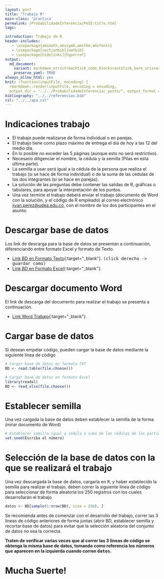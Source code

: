 ```yaml
---
layout: post
title: "Trabajo R"
main-class: 'practica'
permalink: /ProbabilidadeInferencia/PeIE:title.html
tags:

introduction: Trabajo de R
header-includes:
   - \usepackage{amsmath,amssymb,amsthm,amsfonts}
   - \usepackage[sectionbib]{natbib}
   - \usepackage[hidelinks]{hyperref}
output:
  md_document:
    variant: markdown_strict+backtick_code_blocks+autolink_bare_uris+ascii_identifiers+tex_math_single_backslash
    preserve_yaml: TRUE
always_allow_html: yes   
knit: (function(inputFile, encoding) {
  rmarkdown::render(inputFile, encoding = encoding,
  output_dir = "../../ProbabilidadeInferencia/_posts/", output_format = "all"  ) })
bibliography: "../../referencias.bib"
csl: "../../apa.csl"
---
```








Indicaciones trabajo
====================

-   El trabajo puede realizarse de forma individual o en parejas.
-   El trabajo tiene como plazo máximo de entrega el día de hoy a las 12
    del medio día.
-   En lo posible no exceder las 5 páginas (aunque esto no será
    restrictivo).  
-   Necesario diligenciar el nombre, la cédula y la semilla (Pilas en
    esta última parte).
-   La semilla a usar será igual a la cédula de la persona que realiza
    el trabajo (si se hace de forma individual) o de la suma de las
    cédulas de los dos integrantes (si se hace en parejas).
-   La solución de las preguntas debe contener las salidas de R,
    gráficas o tabulares, para apoyar la interpretación de los puntos.
-   Una vez termine el trabajo deberá enviar el trabajo (documento de
    Word con la solución, y el código de R empleado) al correo
    electrónico
    <a target="_blank" href="mailto:jivan.perez@udea.edu.co">
    jivan.perez@udea.edu.co</a>, con el nombre de los dos participantes
    en el asunto.

Descargar base de datos
=======================

Los link de descarga para la base de datos se presentan a continuación,
diferenciando entre formato Excel y formato de Texto.

-   [Link BD en Formato
    Texto](https://github.com/jiperezga/jiperezga.github.io/raw/master/Dataset/TrabajoR/BD_Trabajo.txt){:target="\_blank"}.
    <tt>(click derecho -&gt; guardar como)</tt>
-   [Link BD en Formato
    Excel](https://github.com/jiperezga/jiperezga.github.io/raw/master/Dataset/TrabajoR/BD_Trabajo.xlsx){:target="\_blank"}.

Descargar documento Word
========================

El link de descarga del documento para realizar el trabajo se presenta a
continuación.

-   [Link Word
    Trabajo](https://github.com/jiperezga/jiperezga.github.io/raw/master/Dataset/TrabajoR/Trabajo.docx){:target="\_blank"}.

Cargar base de datos
====================

Si desean empelar código, pueden cargar la base de datos mediante la
siguiente linea de código

``` r
# Cargar base de datos en formato TXT
BD <- read.table(file.choose())

# Cargar base de datos en formato Excel
library(readxl)
BD <- read_xlsx(file.choose())
```

Establecer semilla
==================

Una vez cargada la base de datos deben establecer la semilla de la forma
(mirar documento de Word)

``` r
# Establecer semilla igual a cédula o suma de las cédulas de los participantes
set.seed(Escriba el número)
```

Selección de la base de datos con la que se realizará el trabajo
================================================================

Una vez descargada la base de datos, cargarla en <tt>R</tt>, y haber
establecido la semilla para realizar el trabajo, deben correr la
siguiente linea de código para seleccionar de forma aleatoria los 250
registros con los cuales desarrollarán el trabajo

``` r
datos <- BD[sample(1:nrow(BD), size = 250), ]
```

Se recomienda antes de comenzar con el desarrollo del trabajo, correr
las 3 lineas de código anteriores de forma juntas (abrir BD, establecer
semilla y recortar base de datos) para evitar que la selección aleatoria
del conjunto de datos no sea la correcta.

**Traten de verificar varias veces que al correr las 3 lineas de código
se obtenga la misma base de datos, tomando como referencia los números
que aparecen en la izquierda cuando corren <tt>datos</tt>.**

<h1>
Mucha Suerte!
</h1>
